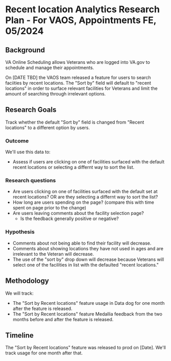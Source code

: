 # Recent location Analytics Research Plan - For VAOS, Appointments FE, 05/2024

## Background
VA Online Scheduling allows Veterans who are logged into VA.gov to schedule and manage their appointments.

On [DATE TBD] the VAOS team released a feature for users to search faciities by recent locations. The "Sort by" field will default to "recent locations" in order to surface relevant facilities for Veterans and limit the amount of searching through irrelevant options.  

## Research Goals	
Track whether the default "Sort by" field is changed from "Recent locations" to a different option by users. 

### Outcome
We'll use this data to: 
- Assess if users are clicking on one of facilities surfaced with the default recent locations or selecting a differnt way to sort the list. 


### Research questions
- Are users clicking on one of facilities surfaced with the default set at recent locations? OR are they selecting a differnt way to sort the list?
- How long are users spending on the page? (compare this with time spent on page prior to the change)
- Are users leaving comments about the facility selection page?
    - Is the feedback generally positive or negative?

### Hypothesis
- Comments about not being able to find their facility will decrease. 
- Comments about showing locations they have not used in ages and are irrelevant to the Veteran will decrease. 
- The use of the "sort by" drop down will decrease because Veterans will select one of the facilities in list with the defaulted "recent locations."

## Methodology	
We will track: 
- The "Sort by Recent locations" feature usage in Data dog for one month after the feature is released.
- The "Sort by Recent locations" feature Medallia feedback from the two months before and after the feature is released.

## Timeline
The "Sort by Recent locations" feature was released to prod on [Date]. We'll track usage for one month after that.
